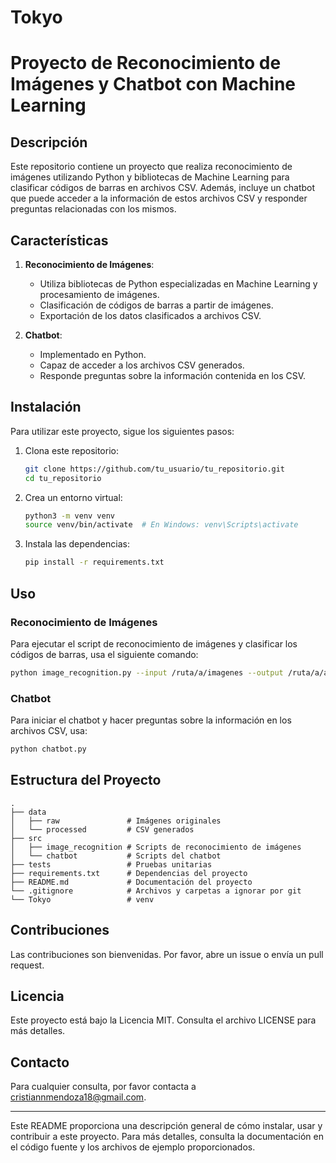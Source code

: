 # Tokyo

# Proyecto de Reconocimiento de Imágenes y Chatbot con Machine Learning

## Descripción

Este repositorio contiene un proyecto que realiza reconocimiento de imágenes utilizando Python y bibliotecas de Machine Learning para clasificar códigos de barras en archivos CSV. Además, incluye un chatbot que puede acceder a la información de estos archivos CSV y responder preguntas relacionadas con los mismos.

## Características

1. **Reconocimiento de Imágenes**:
   - Utiliza bibliotecas de Python especializadas en Machine Learning y procesamiento de imágenes.
   - Clasificación de códigos de barras a partir de imágenes.
   - Exportación de los datos clasificados a archivos CSV.

2. **Chatbot**:
   - Implementado en Python.
   - Capaz de acceder a los archivos CSV generados.
   - Responde preguntas sobre la información contenida en los CSV.

## Instalación

Para utilizar este proyecto, sigue los siguientes pasos:

1. Clona este repositorio:
    ```bash
    git clone https://github.com/tu_usuario/tu_repositorio.git
    cd tu_repositorio
    ```

2. Crea un entorno virtual:
    ```bash
    python3 -m venv venv
    source venv/bin/activate  # En Windows: venv\Scripts\activate
    ```

3. Instala las dependencias:
    ```bash
    pip install -r requirements.txt
    ```

## Uso

### Reconocimiento de Imágenes

Para ejecutar el script de reconocimiento de imágenes y clasificar los códigos de barras, usa el siguiente comando:

```bash
python image_recognition.py --input /ruta/a/imagenes --output /ruta/a/archivos_csv
```

### Chatbot

Para iniciar el chatbot y hacer preguntas sobre la información en los archivos CSV, usa:

```bash
python chatbot.py
```

## Estructura del Proyecto

```
.
├── data
│   ├── raw               # Imágenes originales
│   └── processed         # CSV generados
├── src
│   ├── image_recognition # Scripts de reconocimiento de imágenes
│   └── chatbot           # Scripts del chatbot
├── tests                 # Pruebas unitarias
├── requirements.txt      # Dependencias del proyecto
├── README.md             # Documentación del proyecto
└── .gitignore            # Archivos y carpetas a ignorar por git
└── Tokyo                 # venv
```

## Contribuciones

Las contribuciones son bienvenidas. Por favor, abre un issue o envía un pull request.

## Licencia

Este proyecto está bajo la Licencia MIT. Consulta el archivo LICENSE para más detalles.

## Contacto

Para cualquier consulta, por favor contacta a [cristiannmendoza18@gmail.com](cristiannmendoza18@gmail.com).

---

Este README proporciona una descripción general de cómo instalar, usar y contribuir a este proyecto. Para más detalles, consulta la documentación en el código fuente y los archivos de ejemplo proporcionados.
